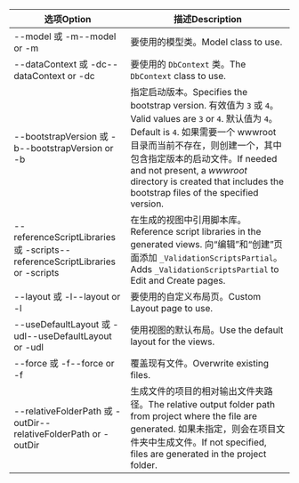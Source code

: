 <!-- Options common to Razor Pages and Controller -->
| <span data-ttu-id="52d43-101">选项</span><span class="sxs-lookup"><span data-stu-id="52d43-101">Option</span></span>               | <span data-ttu-id="52d43-102">描述</span><span class="sxs-lookup"><span data-stu-id="52d43-102">Description</span></span>|
| ----------------- | ------------ |
| <span data-ttu-id="52d43-103">--model 或 -m</span><span class="sxs-lookup"><span data-stu-id="52d43-103">--model or -m</span></span>  | <span data-ttu-id="52d43-104">要使用的模型类。</span><span class="sxs-lookup"><span data-stu-id="52d43-104">Model class to use.</span></span> |
| <span data-ttu-id="52d43-105">--dataContext 或 -dc</span><span class="sxs-lookup"><span data-stu-id="52d43-105">--dataContext or -dc</span></span>  | <span data-ttu-id="52d43-106">要使用的 `DbContext` 类。</span><span class="sxs-lookup"><span data-stu-id="52d43-106">The `DbContext` class to use.</span></span> |
| <span data-ttu-id="52d43-107">--bootstrapVersion 或 -b</span><span class="sxs-lookup"><span data-stu-id="52d43-107">--bootstrapVersion or -b</span></span>  | <span data-ttu-id="52d43-108">指定启动版本。</span><span class="sxs-lookup"><span data-stu-id="52d43-108">Specifies the bootstrap version.</span></span> <span data-ttu-id="52d43-109">有效值为 `3` 或 `4`。</span><span class="sxs-lookup"><span data-stu-id="52d43-109">Valid values are `3` or `4`.</span></span> <span data-ttu-id="52d43-110">默认值为 `4`。</span><span class="sxs-lookup"><span data-stu-id="52d43-110">Default is `4`.</span></span> <span data-ttu-id="52d43-111">如果需要一个 wwwroot  目录而当前不存在，则创建一个，其中包含指定版本的启动文件。</span><span class="sxs-lookup"><span data-stu-id="52d43-111">If needed and not present, a *wwwroot* directory is created that includes the bootstrap files of the specified version.</span></span> |
| <span data-ttu-id="52d43-112">--referenceScriptLibraries 或 -scripts</span><span class="sxs-lookup"><span data-stu-id="52d43-112">--referenceScriptLibraries or -scripts</span></span> |  <span data-ttu-id="52d43-113">在生成的视图中引用脚本库。</span><span class="sxs-lookup"><span data-stu-id="52d43-113">Reference script libraries in the generated views.</span></span> <span data-ttu-id="52d43-114">向“编辑”和“创建”页面添加 `_ValidationScriptsPartial`。</span><span class="sxs-lookup"><span data-stu-id="52d43-114">Adds `_ValidationScriptsPartial` to Edit and Create pages.</span></span> |
| <span data-ttu-id="52d43-115">--layout 或 -l</span><span class="sxs-lookup"><span data-stu-id="52d43-115">--layout or -l</span></span> | <span data-ttu-id="52d43-116">要使用的自定义布局页。</span><span class="sxs-lookup"><span data-stu-id="52d43-116">Custom Layout page to use.</span></span> |
| <span data-ttu-id="52d43-117">--useDefaultLayout 或 -udl</span><span class="sxs-lookup"><span data-stu-id="52d43-117">--useDefaultLayout or -udl</span></span> | <span data-ttu-id="52d43-118">使用视图的默认布局。</span><span class="sxs-lookup"><span data-stu-id="52d43-118">Use the default layout for the views.</span></span> |
| <span data-ttu-id="52d43-119">--force 或 -f</span><span class="sxs-lookup"><span data-stu-id="52d43-119">--force or -f</span></span> | <span data-ttu-id="52d43-120">覆盖现有文件。</span><span class="sxs-lookup"><span data-stu-id="52d43-120">Overwrite existing files.</span></span> |
| <span data-ttu-id="52d43-121">--relativeFolderPath 或 -outDir</span><span class="sxs-lookup"><span data-stu-id="52d43-121">--relativeFolderPath or -outDir</span></span> | <span data-ttu-id="52d43-122">生成文件的项目的相对输出文件夹路径。</span><span class="sxs-lookup"><span data-stu-id="52d43-122">The relative output folder path from project where the file are generated.</span></span> <span data-ttu-id="52d43-123">如果未指定，则会在项目文件夹中生成文件。</span><span class="sxs-lookup"><span data-stu-id="52d43-123">If not specified, files are generated in the project folder.</span></span> |